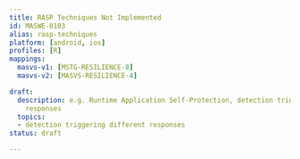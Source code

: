 ```yaml
---
title: RASP Techniques Not Implemented
id: MASWE-0103
alias: rasp-techniques
platform: [android, ios]
profiles: [R]
mappings:
  masvs-v1: [MSTG-RESILIENCE-8]
  masvs-v2: [MASVS-RESILIENCE-4]

draft:
  description: e.g. Runtime Application Self-Protection, detection triggering different
    responses
  topics:
  - detection triggering different responses
status: draft

---
```

